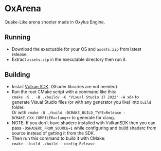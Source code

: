 # OxArena
Quake-Like arena shooter made in Oxylus Engine.

## Running
- Download the exectuable for your OS and `assets.zip` from latest release.
- Extract `assets.zip` in the executable directory then run it.

## Building
- Install [Vulkan SDK](https://vulkan.lunarg.com/sdk/home). (Shader libraries are not needed).
- Run the root CMake script with a command like this:       
`cmake -S . -B ./build/ -G "Visual Studio 17 2022" -A x64` to generate Visual Studio files (or with any generator you like) into `build` folder.   
Or with `cmake -B ./build -DCMAKE_BUILD_TYPE=Release -DCMAKE_CXX_COMPILER=clang++` to generate for clang.    
- NOTE: If you don't have shaderc installed with VulkanSDK then you can pass `-DSHADERC_FROM_SOURCE=1` while configuring and build shaderc from source instead of getting it from the SDK.
- Then run this command to build it with CMake:   
`cmake --build ./build --config Release`   

